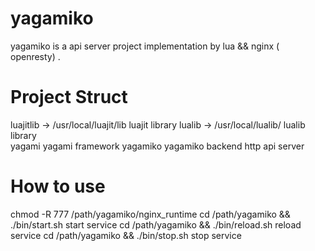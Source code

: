 yagamiko
========

yagamiko is a api server project implementation by lua &amp;&amp; nginx ( openresty) .

Project Struct
========
luajitlib -> /usr/local/luajit/lib     luajit library
lualib -> /usr/local/lualib/           lualib library  
yagami                                 yagami framework
yagamiko                               yagamiko backend http api server


How to use
========
chmod -R 777 /path/yagamiko/nginx_runtime
cd /path/yagamiko && ./bin/start.sh    start service
cd /path/yagamiko && ./bin/reload.sh   reload service
cd /path/yagamiko && ./bin/stop.sh     stop service

  




